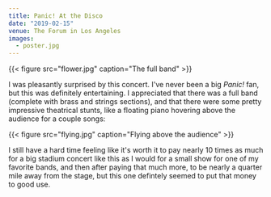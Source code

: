 ```yaml
---
title: Panic! At the Disco
date: "2019-02-15"
venue: The Forum in Los Angeles
images:
  - poster.jpg
---
```


{{< figure src="flower.jpg" caption="The full band" >}}

I was pleasantly surprised by this concert.
I've never been a big _Panic!_ fan, but this was definitely entertaining.
I appreciated that there was a full band (complete with brass and strings
sections), and that there were some pretty impressive theatrical stunts,
like a floating piano hovering above the audience for a couple songs:

{{< figure src="flying.jpg" caption="Flying above the audience" >}}

I still have a hard time feeling like it's worth it to pay nearly 10 times
as much for a big stadium concert like this as I would for a small show
for one of my favorite bands, and then after paying that much more, to be
nearly a quarter mile away from the stage, but this one defintely seemed
to put that money to good use.
